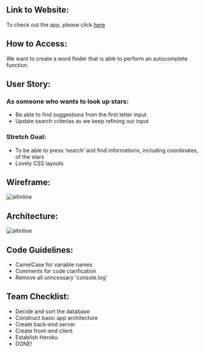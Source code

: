 ## Link to Website:
To check out the app, please click [here](https://alphahaml.herokuapp.com/)
## How to Access:


We want to create a word finder that is able to perform an autocomplete function.

## User Story:

### As someone who wants to look up stars:

* Be able to find suggestions from the first letter input
* Update search criterias as we keep refining our input

### Stretch Goal:
* To be able to press ‘search’ and find informations, including coordinates, of the stars
* Lovely CSS layouts


## Wireframe:

![altinline](https://user-images.githubusercontent.com/25408167/28664138-fb9d0a20-72c7-11e7-9fb2-8c81838fe83f.png)

## Architecture:

![altinline](https://user-images.githubusercontent.com/25408167/28664133-f7bb4c0a-72c7-11e7-9c11-7759ecc6b1a4.JPG)

## Code Guidelines:
* CamelCase for variable names
* Comments for code clarification
* Remove all unncessary 'console.log'

## Team Checklist:
* Decide and sort the database
* Construct basic app architecture
* Create back-end server
* Create front-end client
* Establish Heroku
* DONE!
